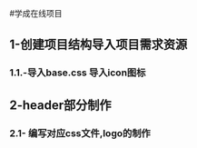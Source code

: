 #学成在线项目
## 1-创建项目结构导入项目需求资源

### 1.1.-导入base.css 导入icon图标

## 2-header部分制作
### 2.1- 编写对应css文件,logo的制作